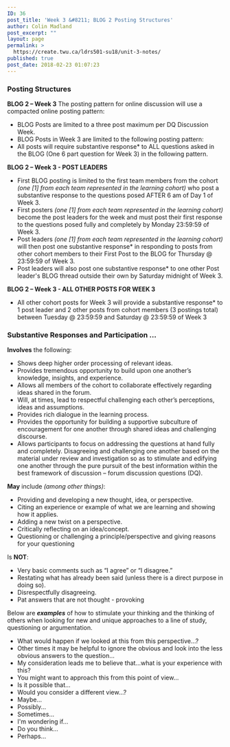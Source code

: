 ```yaml
---
ID: 36
post_title: 'Week 3 &#8211; BLOG 2 Posting Structures'
author: Colin Madland
post_excerpt: ""
layout: page
permalink: >
  https://create.twu.ca/ldrs501-su18/unit-3-notes/
published: true
post_date: 2018-02-23 01:07:23
---
```

### Posting Structures

**BLOG 2 – Week 3** The posting pattern for online discussion will use a compacted online posting pattern:

* BLOG Posts are limited to a three post maximum per DQ Discussion Week.
* BLOG Posts in Week 3 are limited to the following posting pattern:
* All posts will require substantive response* to ALL questions asked in the BLOG (One 6 part question for Week 3) in the following pattern.

**BLOG 2 – Week 3 - POST LEADERS**

* First BLOG posting is limited to the first team members from the cohort _(one [1] from each team represented in the learning cohort)_ who post a substantive response to the questions posed AFTER 6 am of Day 1 of Week 3.
* First posters _(one [1] from each team represented in the learning cohort)_ become the post leaders for the week and must post their first response to the questions posed fully and completely by Monday 23:59:59 of Week 3.
* Post leaders _(one [1] from each team represented in the learning cohort)_ will then post one substantive response* in responding to posts from other cohort members to their First Post to the BLOG for Thursday @ 23:59:59 of Week 3.
* Post leaders will also post one substantive response* to one other Post leader's BLOG thread outside their own by Saturday midnight of Week 3.

**BLOG 2 – Week 3 - ALL OTHER POSTS FOR WEEK 3**

* All other cohort posts for Week 3 will provide a substantive response* to 1 post leader and 2 other posts from cohort members (3 postings total) between Tuesday @ 23:59:59 and Saturday @ 23:59:59 of Week 3

### Substantive Responses and Participation ...

**Involves** the following:

* Shows deep higher order processing of relevant ideas.
* Provides tremendous opportunity to build upon one another’s knowledge, insights, and experience.
* Allows all members of the cohort to collaborate effectively regarding ideas shared in the forum.
* Will, at times, lead to respectful challenging each other’s perceptions, ideas and assumptions.
* Provides rich dialogue in the learning process.
* Provides the opportunity for building a supportive subculture of encouragement for one another through shared ideas and challenging discourse.
* Allows participants to focus on addressing the questions at hand fully and completely. Disagreeing and challenging one another based on the material under review and investigation so as to stimulate and edifying one another through the pure pursuit of the best information within the best framework of discussion – forum discussion questions (DQ).

**May** include _(among other things)_:

* Providing and developing a new thought, idea, or perspective.
* Citing an experience or example of what we are learning and showing how it applies.
* Adding a new twist on a perspective.
* Critically reflecting on an idea/concept.
* Questioning or challenging a principle/perspective and giving reasons for your questioning

Is **NOT**:

* Very basic comments such as “I agree” or “I disagree.”
* Restating what has already been said (unless there is a direct purpose in doing so).
* Disrespectfully disagreeing.
* Pat answers that are not thought - provoking

Below are _**examples**_ of how to stimulate your thinking and the thinking of others when looking for new and unique approaches to a line of study, questioning or argumentation.

* What would happen if we looked at this from this perspective...?
* Other times it may be helpful to ignore the obvious and look into the less obvious answers to the question...
* My consideration leads me to believe that...what is your experience with this?
* You might want to approach this from this point of view...
* Is it possible that...
* Would you consider a different view...?
* Maybe...
* Possibly...
* Sometimes...
* I'm wondering if...
* Do you think...
* Perhaps…